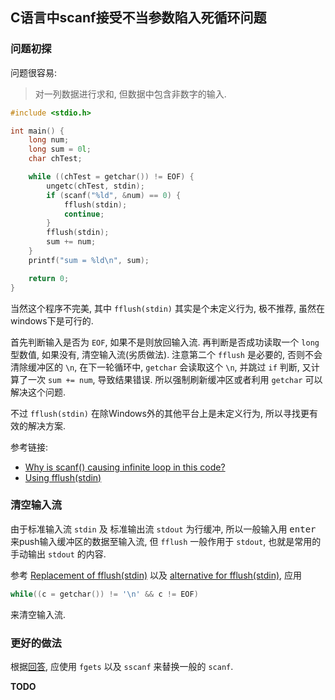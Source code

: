## C语言中scanf接受不当参数陷入死循环问题

### 问题初探

问题很容易:

> 对一列数据进行求和, 但数据中包含非数字的输入.

```c
#include <stdio.h>

int main() {
    long num;
    long sum = 0l;
    char chTest;

    while ((chTest = getchar()) != EOF) {
        ungetc(chTest, stdin);
        if (scanf("%ld", &num) == 0) {
            fflush(stdin);
            continue;
        }
        fflush(stdin);
        sum += num;
    }
    printf("sum = %ld\n", sum);

    return 0;
}
```

当然这个程序不完美, 其中 `fflush(stdin)` 其实是个未定义行为,
极不推荐, 虽然在windows下是可行的.

首先判断输入是否为 `EOF`, 如果不是则放回输入流.
再判断是否成功读取一个 `long` 型数值, 如果没有, 清空输入流(劣质做法).
注意第二个 `fflush` 是必要的, 否则不会清除缓冲区的 `\n`,
在下一轮循环中, `getchar` 会读取这个 `\n`, 并跳过 `if` 判断,
又计算了一次 `sum += num`, 导致结果错误. 所以强制刷新缓冲区或者利用 `getchar`
可以解决这个问题.

不过 `fflush(stdin)` 在除Windows外的其他平台上是未定义行为,
所以寻找更有效的解决方案.

参考链接: 

- [Why is scanf() causing infinite loop in this code?](https://stackoverflow.com/questions/1716013/why-is-scanf-causing-infinite-loop-in-this-code)
- [Using fflush(stdin)](https://stackoverflow.com/questions/2979209/using-fflushstdin)


### 清空输入流

由于标准输入流 `stdin` 及 标准输出流 `stdout` 为行缓冲,
所以一般输入用 <kbd>enter</kbd> 来push输入缓冲区的数据至输入流,
但 `fflush` 一般作用于 `stdout`, 也就是常用的手动输出 `stdout` 的内容.

参考
[Replacement of fflush(stdin)](https://stackoverflow.com/questions/6277370/replacement-of-fflushstdin)
以及
[alternative for fflush(stdin)](https://cboard.cprogramming.com/c-programming/50037-alternative-fflush-stdin.html),
应用

```c
while((c = getchar()) != '\n' && c != EOF)
```

来清空输入流.

### 更好的做法

根据[回答](https://stackoverflow.com/a/6277391/4154610),
应使用 `fgets` 以及 `sscanf` 来替换一般的 `scanf`.

**TODO**
